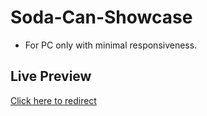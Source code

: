 # Soda-Can-Showcase

- For PC only with minimal responsiveness.

## Live Preview

[Click here to redirect](https://mohitvaishnav56.github.io/Soda-Can-Showcase/)
